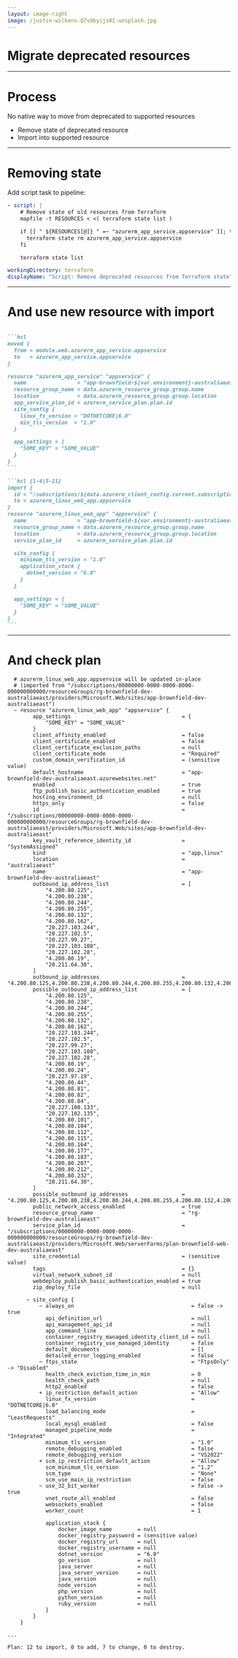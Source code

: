 ```yaml
---
layout: image-right
image: /justin-wilkens-Q7vObyijs0I-unsplash.jpg
---
```


# Migrate deprecated resources

<PhotoCredit
authorLink="https://unsplash.com/@jlwilkens?utm_content=creditCopyText&utm_medium=referral&utm_source=unsplash"
authorName="Justin Wilkens"
unsplashLink="https://unsplash.com/photos/a-flock-of-birds-flying-across-a-cloudy-sky-Q7vObyijs0I?utm_content=creditCopyText&utm_medium=referral&utm_source=unsplash" />

---

# Process

No native way to move from deprecated to supported resources

* Remove state of deprecated resource
* Import into supported resource

---

# Removing state

Add script task to pipeline:

```yaml {*|3|5-7}{lines: true}
- script: |
    # Remove state of old resources from Terraform
    mapfile -t RESOURCES < <( terraform state list )

    if [[ " ${RESOURCES[@]} " =~ "azurerm_app_service.appservice" ]]; then
      terraform state rm azurerm_app_service.appservice
    fi

    terraform state list

workingDirectory: terraform
displayName: "Script: Remove deprecated resources from Terraform state"
```

<!--
* Create string array from output of terraform command
* If any lines contain string, then run command
-->

---

# And use new resource with import

````md magic-move {lines: true}

```hcl
moved {
  from = module.web.azurerm_app_service.appservice
  to   = azurerm_app_service.appservice
}

resource "azurerm_app_service" "appservice" {
  name                = "app-brownfield-${var.environment}-australiaeast"
  resource_group_name = data.azurerm_resource_group.group.name
  location            = data.azurerm_resource_group.group.location
  app_service_plan_id = azurerm_service_plan.plan.id
  site_config {
    linux_fx_version = "DOTNETCORE|6.0"
    min_tls_version  = "1.0"
  }

  app_settings = {
    "SOME_KEY" = "SOME_VALUE"
  }
}
```

```hcl {1-4|5-21}
import {
  id = "/subscriptions/${data.azurerm_client_config.current.subscription_id}/resourceGroups/${data.azurerm_resource_group.group.name}/providers/Microsoft.Web/sites/app-brownfield-${var.environment}-australiaeast"
  to = azurerm_linux_web_app.appservice
}
resource "azurerm_linux_web_app" "appservice" {
  name                = "app-brownfield-${var.environment}-australiaeast"
  resource_group_name = data.azurerm_resource_group.group.name
  location            = data.azurerm_resource_group.group.location
  service_plan_id     = azurerm_service_plan.plan.id

  site_config {
    minimum_tls_version = "1.0"
    application_stack {
      dotnet_version = "6.0"
    }
  }

  app_settings = {
    "SOME_KEY" = "SOME_VALUE"
  }
}
```

````

<!--
* Use data resources and variables
* And new resource type, with different site_config structure
-->

---

# And check plan

```text {*|81|131}{maxHeight: '80%'}
  # azurerm_linux_web_app.appservice will be updated in-place
  # (imported from "/subscriptions/00000000-0000-0000-0000-000000000000/resourceGroups/rg-brownfield-dev-australiaeast/providers/Microsoft.Web/sites/app-brownfield-dev-australiaeast")
  ~ resource "azurerm_linux_web_app" "appservice" {
        app_settings                                   = {
            "SOME_KEY" = "SOME_VALUE"
        }
        client_affinity_enabled                        = false
        client_certificate_enabled                     = false
        client_certificate_exclusion_paths             = null
        client_certificate_mode                        = "Required"
        custom_domain_verification_id                  = (sensitive value)
        default_hostname                               = "app-brownfield-dev-australiaeast.azurewebsites.net"
        enabled                                        = true
        ftp_publish_basic_authentication_enabled       = true
        hosting_environment_id                         = null
        https_only                                     = false
        id                                             = "/subscriptions/00000000-0000-0000-0000-000000000000/resourceGroups/rg-brownfield-dev-australiaeast/providers/Microsoft.Web/sites/app-brownfield-dev-australiaeast"
        key_vault_reference_identity_id                = "SystemAssigned"
        kind                                           = "app,linux"
        location                                       = "australiaeast"
        name                                           = "app-brownfield-dev-australiaeast"
        outbound_ip_address_list                       = [
            "4.200.80.125",
            "4.200.80.238",
            "4.200.80.244",
            "4.200.80.255",
            "4.200.80.132",
            "4.200.80.162",
            "20.227.103.244",
            "20.227.102.5",
            "20.227.99.27",
            "20.227.103.108",
            "20.227.102.28",
            "4.200.80.19",
            "20.211.64.30",
        ]
        outbound_ip_addresses                          = "4.200.80.125,4.200.80.238,4.200.80.244,4.200.80.255,4.200.80.132,4.200.80.162,20.227.103.244,20.227.102.5,20.227.99.27,20.227.103.108,20.227.102.28,4.200.80.19,20.211.64.30"
        possible_outbound_ip_address_list              = [
            "4.200.80.125",
            "4.200.80.238",
            "4.200.80.244",
            "4.200.80.255",
            "4.200.80.132",
            "4.200.80.162",
            "20.227.103.244",
            "20.227.102.5",
            "20.227.99.27",
            "20.227.103.108",
            "20.227.102.28",
            "4.200.80.19",
            "4.200.80.24",
            "20.227.97.19",
            "4.200.80.44",
            "4.200.80.81",
            "4.200.80.82",
            "4.200.80.84",
            "20.227.100.133",
            "20.227.102.135",
            "4.200.80.101",
            "4.200.80.104",
            "4.200.80.112",
            "4.200.80.115",
            "4.200.80.164",
            "4.200.80.177",
            "4.200.80.183",
            "4.200.80.207",
            "4.200.80.212",
            "4.200.80.232",
            "20.211.64.30",
        ]
        possible_outbound_ip_addresses                 = "4.200.80.125,4.200.80.238,4.200.80.244,4.200.80.255,4.200.80.132,4.200.80.162,20.227.103.244,20.227.102.5,20.227.99.27,20.227.103.108,20.227.102.28,4.200.80.19,4.200.80.24,20.227.97.19,4.200.80.44,4.200.80.81,4.200.80.82,4.200.80.84,20.227.100.133,20.227.102.135,4.200.80.101,4.200.80.104,4.200.80.112,4.200.80.115,4.200.80.164,4.200.80.177,4.200.80.183,4.200.80.207,4.200.80.212,4.200.80.232,20.211.64.30"
        public_network_access_enabled                  = true
        resource_group_name                            = "rg-brownfield-dev-australiaeast"
        service_plan_id                                = "/subscriptions/00000000-0000-0000-0000-000000000000/resourceGroups/rg-brownfield-dev-australiaeast/providers/Microsoft.Web/serverFarms/plan-brownfield-web-dev-australiaeast"
        site_credential                                = (sensitive value)
        tags                                           = {}
        virtual_network_subnet_id                      = null
        webdeploy_publish_basic_authentication_enabled = true
        zip_deploy_file                                = null

      ~ site_config {
          ~ always_on                                     = false -> true
            api_definition_url                            = null
            api_management_api_id                         = null
            app_command_line                              = null
            container_registry_managed_identity_client_id = null
            container_registry_use_managed_identity       = false
            default_documents                             = []
            detailed_error_logging_enabled                = false
          ~ ftps_state                                    = "FtpsOnly" -> "Disabled"
            health_check_eviction_time_in_min             = 0
            health_check_path                             = null
            http2_enabled                                 = false
          + ip_restriction_default_action                 = "Allow"
            linux_fx_version                              = "DOTNETCORE|6.0"
            load_balancing_mode                           = "LeastRequests"
            local_mysql_enabled                           = false
            managed_pipeline_mode                         = "Integrated"
            minimum_tls_version                           = "1.0"
            remote_debugging_enabled                      = false
            remote_debugging_version                      = "VS2022"
          + scm_ip_restriction_default_action             = "Allow"
            scm_minimum_tls_version                       = "1.2"
            scm_type                                      = "None"
            scm_use_main_ip_restriction                   = false
          ~ use_32_bit_worker                             = false -> true
            vnet_route_all_enabled                        = false
            websockets_enabled                            = false
            worker_count                                  = 1

            application_stack {
                docker_image_name        = null
                docker_registry_password = (sensitive value)
                docker_registry_url      = null
                docker_registry_username = null
                dotnet_version           = "6.0"
                go_version               = null
                java_server              = null
                java_server_version      = null
                java_version             = null
                node_version             = null
                php_version              = null
                python_version           = null
                ruby_version             = null
            }
        }
    }

...

Plan: 12 to import, 0 to add, 7 to change, 0 to destroy.
```

<!--
* A few minor differences
* Not significant, can ignore.
-->
